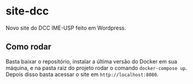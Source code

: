 # site-dcc
Novo site do DCC IME-USP feito em Wordpress.

## Como rodar

Basta baixar o repositório, instalar a última versão do Docker em sua máquina, e na pasta raiz do projeto rodar o comando `docker-compose up`. Depois disso basta acessar o site em `http://localhost:8080`.
